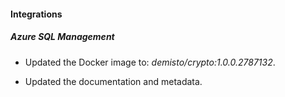 
#### Integrations

##### Azure SQL Management
- Updated the Docker image to: *demisto/crypto:1.0.0.2787132*.

- Updated the documentation and metadata. 

